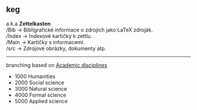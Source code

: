 ## keg
a.k.a __Zettelkasten__    
/Bib -> Bibligrafické informace o zdrojích jako LaTeX zdroják.  
/Index -> Indexové kartičky k zettlu.  
/Main -> Kartičky s informacemi.  
/src -> Zdrojové obrázky, dokumenty atp.  
- - - 
branching based on 
[Academic disciplines](https://en.wikipedia.org/wiki/Outline_of_academic_disciplines)



* 1000   Humanities
* 2000   Social science
* 3000   Natural science
* 4000   Formal science
* 5000   Applied science
